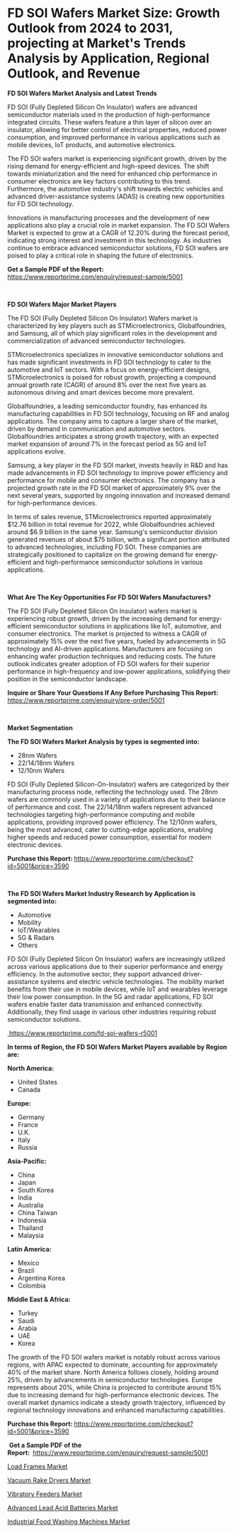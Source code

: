 <p><h1>FD SOI Wafers Market Size: Growth Outlook from 2024 to 2031, projecting at Market's Trends Analysis by Application, Regional Outlook, and Revenue</h1></p><p><strong>FD SOI Wafers Market Analysis and Latest Trends</strong></p>
<p><p>FD SOI (Fully Depleted Silicon On Insulator) wafers are advanced semiconductor materials used in the production of high-performance integrated circuits. These wafers feature a thin layer of silicon over an insulator, allowing for better control of electrical properties, reduced power consumption, and improved performance in various applications such as mobile devices, IoT products, and automotive electronics.</p><p>The FD SOI wafers market is experiencing significant growth, driven by the rising demand for energy-efficient and high-speed devices. The shift towards miniaturization and the need for enhanced chip performance in consumer electronics are key factors contributing to this trend. Furthermore, the automotive industry's shift towards electric vehicles and advanced driver-assistance systems (ADAS) is creating new opportunities for FD SOI technology.</p><p>Innovations in manufacturing processes and the development of new applications also play a crucial role in market expansion. The FD SOI Wafers Market is expected to grow at a CAGR of 12.20% during the forecast period, indicating strong interest and investment in this technology. As industries continue to embrace advanced semiconductor solutions, FD SOI wafers are poised to play a critical role in shaping the future of electronics.</p></p>
<p><strong>Get a Sample PDF of the Report:&nbsp;</strong> <a href="https://www.reportprime.com/enquiry/request-sample/5001">https://www.reportprime.com/enquiry/request-sample/5001</a></p>
<p>&nbsp;</p>
<p><strong>FD SOI Wafers Major Market Players</strong></p>
<p><p>The FD SOI (Fully Depleted Silicon On Insulator) Wafers market is characterized by key players such as STMicroelectronics, Globalfoundries, and Samsung, all of which play significant roles in the development and commercialization of advanced semiconductor technologies. </p><p>STMicroelectronics specializes in innovative semiconductor solutions and has made significant investments in FD SOI technology to cater to the automotive and IoT sectors. With a focus on energy-efficient designs, STMicroelectronics is poised for robust growth, projecting a compound annual growth rate (CAGR) of around 8% over the next five years as autonomous driving and smart devices become more prevalent. </p><p>Globalfoundries, a leading semiconductor foundry, has enhanced its manufacturing capabilities in FD SOI technology, focusing on RF and analog applications. The company aims to capture a larger share of the market, driven by demand in communication and automotive sectors. Globalfoundries anticipates a strong growth trajectory, with an expected market expansion of around 7% in the forecast period as 5G and IoT applications evolve.</p><p>Samsung, a key player in the FD SOI market, invests heavily in R&D and has made advancements in FD SOI technology to improve power efficiency and performance for mobile and consumer electronics. The company has a projected growth rate in the FD SOI market of approximately 9% over the next several years, supported by ongoing innovation and increased demand for high-performance devices.</p><p>In terms of sales revenue, STMicroelectronics reported approximately $12.76 billion in total revenue for 2022, while Globalfoundries achieved around $6.9 billion in the same year. Samsung's semiconductor division generated revenues of about $75 billion, with a significant portion attributed to advanced technologies, including FD SOI. These companies are strategically positioned to capitalize on the growing demand for energy-efficient and high-performance semiconductor solutions in various applications.</p></p>
<p>&nbsp;</p>
<p><strong>What Are The Key Opportunities For FD SOI Wafers Manufacturers?</strong></p>
<p><p>The FD SOI (Fully Depleted Silicon On Insulator) wafers market is experiencing robust growth, driven by the increasing demand for energy-efficient semiconductor solutions in applications like IoT, automotive, and consumer electronics. The market is projected to witness a CAGR of approximately 15% over the next five years, fueled by advancements in 5G technology and AI-driven applications. Manufacturers are focusing on enhancing wafer production techniques and reducing costs. The future outlook indicates greater adoption of FD SOI wafers for their superior performance in high-frequency and low-power applications, solidifying their position in the semiconductor landscape.</p></p>
<p><strong>Inquire or Share Your Questions If Any Before Purchasing This Report:</strong> <a href="https://www.reportprime.com/enquiry/pre-order/5001">https://www.reportprime.com/enquiry/pre-order/5001</a></p>
<p>&nbsp;</p>
<p><strong>Market Segmentation</strong></p>
<p><strong>The FD SOI Wafers Market Analysis by types is segmented into:</strong></p>
<p><ul><li>28nm Wafers</li><li>22/14/18nm Wafers</li><li>12/10nm Wafers</li></ul></p>
<p><p>FD SOI (Fully Depleted Silicon-On-Insulator) wafers are categorized by their manufacturing process node, reflecting the technology used. The 28nm wafers are commonly used in a variety of applications due to their balance of performance and cost. The 22/14/18nm wafers represent advanced technologies targeting high-performance computing and mobile applications, providing improved power efficiency. The 12/10nm wafers, being the most advanced, cater to cutting-edge applications, enabling higher speeds and reduced power consumption, essential for modern electronic devices.</p></p>
<p><strong>Purchase this Report:&nbsp;</strong><a href="https://www.reportprime.com/checkout?id=5001&price=3590">https://www.reportprime.com/checkout?id=5001&price=3590</a></p>
<p>&nbsp;</p>
<p><strong>The FD SOI Wafers Market Industry Research by Application is segmented into:</strong></p>
<p><ul><li>Automotive</li><li>Mobility</li><li>IoT/Wearables</li><li>5G & Radars</li><li>Others</li></ul></p>
<p><p>FD SOI (Fully Depleted Silcon On Insulator) wafers are increasingly utilized across various applications due to their superior performance and energy efficiency. In the automotive sector, they support advanced driver-assistance systems and electric vehicle technologies. The mobility market benefits from their use in mobile devices, while IoT and wearables leverage their low power consumption. In the 5G and radar applications, FD SOI wafers enable faster data transmission and enhanced connectivity. Additionally, they find usage in various other industries requiring robust semiconductor solutions.</p></p>
<p><a href="https://www.reportprime.com/fd-soi-wafers-r5001">&nbsp;https://www.reportprime.com/fd-soi-wafers-r5001</a></p>
<p><strong>In terms of Region, the FD SOI Wafers Market Players available by Region are:</strong></p>
<p>
    <p> <strong> North America: </strong>
        <ul>
            <li>United States</li>
            <li>Canada</li>
        </ul>
        </p> 
    <p> <strong> Europe: </strong>
        <ul>
            <li>Germany</li>
            <li>France</li>
            <li>U.K.</li>
            <li>Italy</li>
            <li>Russia</li>
        </ul>
        </p> 
    <p> <strong> Asia-Pacific: </strong>
        <ul>
            <li>China</li>
            <li>Japan</li>
            <li>South Korea</li>
            <li>India</li>
            <li>Australia</li>
            <li>China Taiwan</li>
            <li>Indonesia</li>
            <li>Thailand</li>
            <li>Malaysia</li>
        </ul>
        </p> 
    <p> <strong> Latin America: </strong>
        <ul>
            <li>Mexico</li>
            <li>Brazil</li>
            <li>Argentina Korea</li>
            <li>Colombia</li>
        </ul>
        </p> 
    <p> <strong> Middle East & Africa: </strong>
        <ul>
            <li>Turkey</li>
            <li>Saudi</li>
            <li>Arabia</li>
            <li>UAE</li>
            <li>Korea</li>
        </ul>
    </p>
    </p>
<p><p>The growth of the FD SOI wafers market is notably robust across various regions, with APAC expected to dominate, accounting for approximately 40% of the market share. North America follows closely, holding around 25%, driven by advancements in semiconductor technologies. Europe represents about 20%, while China is projected to contribute around 15% due to increasing demand for high-performance electronic devices. The overall market dynamics indicate a steady growth trajectory, influenced by regional technology innovations and enhanced manufacturing capabilities.</p></p>
<p><strong>Purchase this Report: </strong><a href="https://www.reportprime.com/checkout?id=5001&price=3590">https://www.reportprime.com/checkout?id=5001&price=3590</a></p>
<p>&nbsp;<strong>Get a Sample PDF of the Report:&nbsp;&nbsp;</strong><a href="https://www.reportprime.com/enquiry/request-sample/5001">https://www.reportprime.com/enquiry/request-sample/5001</a></p>
<p><strong></strong></p>
<p><p><a href="https://www.linkedin.com/pulse/load-frames-market-size-growth-trends-industry-analysis-type-ovoxe?trackingId=Uh%2F0wvN6Ss29vSj%2FTMGHZQ%3D%3D">Load Frames Market</a></p><p><a href="https://issuu.com/reportprime-2/docs/vacuum-rake-dryers-market-size-2030_77b74dbb2ef575">Vacuum Rake Dryers Market</a></p><p><a href="https://www.linkedin.com/pulse/strategic-roadmap-success-global-vibratory-feeders-market-dwlfe?trackingId=ii0On1OHR8u8opzLTd2GOA%3D%3D">Vibratory Feeders Market</a></p><p><a href="https://github.com/arionmp/Market-Research-Report-List-5/blob/main/advanced-lead-acid-batteries-market.md">Advanced Lead Acid Batteries Market</a></p><p><a href="https://issuu.com/reportprime-2/docs/industrial-food-washing-machines-ma_4bfe7460ea678a">Industrial Food Washing Machines Market</a></p></p>